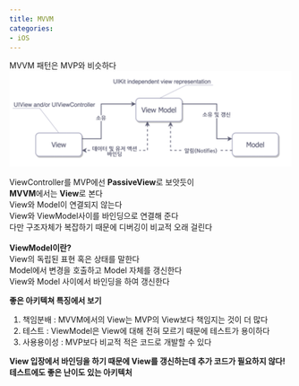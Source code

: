 ```yaml
---
title: MVVM
categories:
- iOS
---
```


MVVM 패턴은 MVP와 비슷하다<br>
![](/assets/images/Posts/iOS/mvvm.png)

ViewController를 MVP에선 **PassiveView**로 보앗듯이 <br>
**MVVM**에서는 **View**로 본다<br>
View와 Model이 연결되지 않는다 <br>
View와 ViewModel사이를 바인딩으로 연결해 준다<br>
다만 구조자체가 복잡하기 때문에 디버깅이 비교적 오래 걸린다<br>
<br>
**ViewModel이란?**<br>
View의 독립된 표현 혹은 상태를 말한다<br>
Model에서 변경을 호출하고 Model 자체를 갱신한다<br>
View와 Model 사이에서 바인딩을 하여 갱신한다<br>

**좋은 아키텍쳐 특징에서 보기**<br>
1. 책임분배 : MVVM에서의 View는 MVP의 View보다 책임지는 것이 더 많다
2. 테스트 : ViewModel은 View에 대해 전혀 모르기 때문에 테스트가 용이하다
3. 사용용이성 : MVP보다 비교적 적은 코드로 개발할 수 있다

**View 입장에서 바인딩을 하기 때문에 View를 갱신하는데 추가 코드가 필요하지 않다!**<br>
**테스트에도 좋은 난이도 있는 아키텍처**
